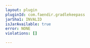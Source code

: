 ```yaml
---
layout: plugin
pluginId: com.faendir.gradlekeepass
jarSha1: INVALID
isJarAvailable: true
error: NONE
violations: []

---
```

